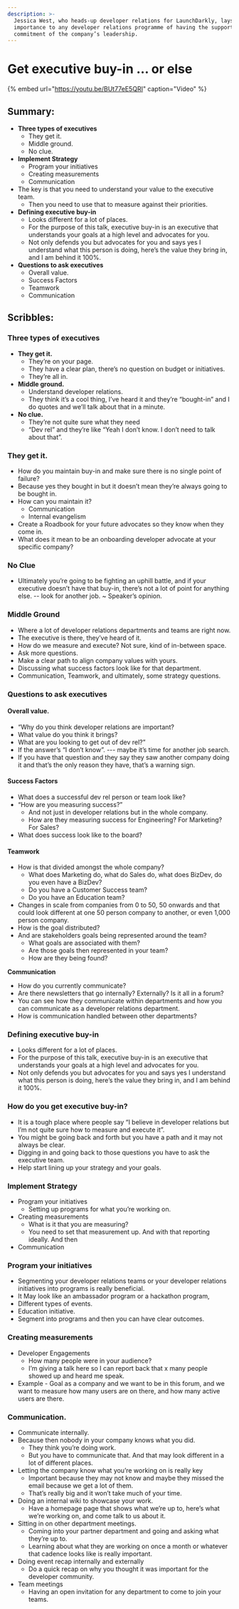```yaml
---
description: >-
  Jessica West, who heads-up developer relations for LaunchDarkly, lays out the
  importance to any developer relations programme of having the support and
  commitment of the company’s leadership.
---
```


# Get executive buy-in … or else

{% embed url="https://youtu.be/BUt77eE5QRI" caption="Video" %}

## Summary:

* **Three types of executives** 
  * They get it. 
  * Middle ground. 
  * No clue. 
* **Implement Strategy**
  * Program your initiatives 
  * Creating measurements 
  * Communication
* The key is that you need to understand your value to the executive team. 
  * Then you need to use that to measure against their priorities.
* **Defining executive buy-in** 
  * Looks different for a lot of places.
  * For the purpose of this talk, executive buy-in is an executive that understands your goals at a high level and advocates for you. 
  * Not only defends you but advocates for you and says yes I understand what this person is doing, here’s the value they bring in, and I am behind it 100%.
* **Questions to ask executives**
  * Overall value. 
  * Success Factors
  * Teamwork
  * Communication

## Scribbles:

### Three types of executives 

* **They get it.** 
  * They’re on your page. 
  * They have a clear plan, there’s no question on budget or initiatives. 
  * They’re all in. 
* **Middle ground.** 
  * Understand developer relations.
  * They think it’s a cool thing, I’ve heard it and they’re “bought-in” and I do quotes and we’ll talk about that in a minute. 
* **No clue.** 
  * They’re not quite sure what they need 
  * “Dev rel” and they’re like “Yeah I don’t know. I don’t need to talk about that”.

### They get it. 

* How do you maintain buy-in and make sure there is no single point of failure?
* Because yes they bought in but it doesn’t mean they’re always going to be bought in.
* How can you maintain it? 
  * Communication
  * Internal evangelism 
* Create a Roadbook for your future advocates so they know when they come in.
* What does it mean to be an onboarding developer advocate at your specific company?

### No Clue

* Ultimately you’re going to be fighting an uphill battle, and if your executive doesn’t have that buy-in, there’s not a lot of point for anything else. -- look for another job. ~ Speaker’s opinion.

### Middle Ground

* Where a lot of developer relations departments and teams are right now. 
* The executive is there, they’ve heard of it. 
* How do we measure and execute? Not sure, kind of in-between space. 
* Ask more questions. 
* Make a clear path to align company values with yours. 
* Discussing what success factors look like for that department. 
* Communication, Teamwork, and ultimately, some strategy questions.

### Questions to ask executives

#### Overall value. 

* “Why do you think developer relations are important?
* What value do you think it brings? 
* What are you looking to get out of dev rel?” 
* If the answer’s “I don’t know”. --- maybe it’s time for another job search. 
* If you have that question and they say they saw another company doing it and that’s the only reason they have, that’s a warning sign.

#### Success Factors

* What does a successful dev rel person or team look like? 
* “How are you measuring success?” 
  * And not just in developer relations but in the whole company. 
  * How are they measuring success for Engineering? For Marketing? For Sales?
* What does success look like to the board? 

#### Teamwork

* How is that divided amongst the whole company? 
  * What does Marketing do, what do Sales do, what does BizDev, do you even have a BizDev? 
  * Do you have a Customer Success team? 
  * Do you have an Education team? 
* Changes in scale from companies from 0 to 50, 50 onwards and that could look different at one 50 person company to another, or even 1,000 person company. 
* How is the goal distributed? 
* And are stakeholders goals being represented around the team? 
  * What goals are associated with them? 
  * Are those goals then represented in your team? 
  * How are they being found? 

  
**Communication**

* How do you currently communicate? 
* Are there newsletters that go internally? Externally? Is it all in a forum? 
* You can see how they communicate within departments and how you can communicate as a developer relations department.
* How is communication handled between other departments? 

### Defining executive buy-in 

* Looks different for a lot of places.
* For the purpose of this talk, executive buy-in is an executive that understands your goals at a high level and advocates for you. 
* Not only defends you but advocates for you and says yes I understand what this person is doing, here’s the value they bring in, and I am behind it 100%. 

### How do you get executive buy-in? 

* It is a tough place where people say “I believe in developer relations but I’m not quite sure how to measure and execute it”. 
* You might be going back and forth but you have a path and it may not always be clear.
* Digging in and going back to those questions you have to ask the executive team.
* Help start lining up your strategy and your goals. 

### Implement Strategy

* Program your initiatives 
  * Setting up programs for what you’re working on. 
* Creating measurements 
  * What is it that you are measuring?
  * You need to set that measurement up. And with that reporting ideally. And then
* Communication 

###  Program your initiatives

* Segmenting your developer relations teams or your developer relations initiatives into programs is really beneficial. 
* It May look like an ambassador program or a hackathon program, 
* Different types of events. 
* Education initiative. 
* Segment into programs and then you can have clear outcomes. 

### Creating measurements

* Developer Engagements 
  * How many people were in your audience? 
  * I’m giving a talk here so I can report back that x many people showed up and heard me speak. 
* Example - Goal as a company and we want to be in this forum, and we want to measure how many users are on there, and how many active users are there.

### Communication. 

* Communicate internally. 
* Because then nobody in your company knows what you did. 
  * They think you’re doing work.
  *  But you have to communicate that. And that may look different in a lot of different places.
* Letting the company know what you’re working on is really key 
  * Important because they may not know and maybe they missed the email because we get a lot of them.
  * That’s really big and it won’t take much of your time. 
* Doing an internal wiki to showcase your work. 
  * Have a homepage page that shows what we’re up to, here’s what we’re working on, and come talk to us about it.
* Sitting in on other department meetings.
  * Coming into your partner department and going and asking what they’re up to.
  * Learning about what they are working on once a month or whatever that cadence looks like is really important. 
* Doing event recap internally and externally
  *  Do a quick recap on why you thought it was important for the developer community. 
* Team meetings
  * Having an open invitation for any department to come to join your teams. 



